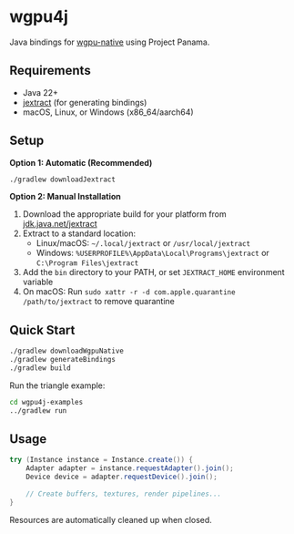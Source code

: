 # wgpu4j

Java bindings for [wgpu-native](https://github.com/gfx-rs/wgpu-native) using Project Panama.

## Requirements

- Java 22+
- [jextract](https://jdk.java.net/jextract/) (for generating bindings)
- macOS, Linux, or Windows (x86_64/aarch64)

## Setup

**Option 1: Automatic (Recommended)**
```bash
./gradlew downloadJextract
```

**Option 2: Manual Installation**
1. Download the appropriate build for your platform from [jdk.java.net/jextract](https://jdk.java.net/jextract/)
2. Extract to a standard location:
   - Linux/macOS: `~/.local/jextract` or `/usr/local/jextract`
   - Windows: `%USERPROFILE%\AppData\Local\Programs\jextract` or `C:\Program Files\jextract`
3. Add the `bin` directory to your PATH, or set `JEXTRACT_HOME` environment variable
4. On macOS: Run `sudo xattr -r -d com.apple.quarantine /path/to/jextract` to remove quarantine

## Quick Start

```bash
./gradlew downloadWgpuNative
./gradlew generateBindings
./gradlew build
```

Run the triangle example:
```bash
cd wgpu4j-examples
../gradlew run
```

## Usage

```java
try (Instance instance = Instance.create()) {
    Adapter adapter = instance.requestAdapter().join();
    Device device = adapter.requestDevice().join();
    
    // Create buffers, textures, render pipelines...
}
```

Resources are automatically cleaned up when closed.